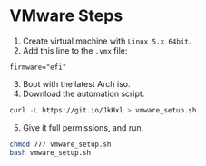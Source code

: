 # VMware Steps

1. Create virtual machine with `Linux 5.x 64bit`.
2. Add this line to the `.vmx` file:
```
firmware="efi"
```
3. Boot with the latest Arch iso.
4. Download the automation script.
```bash
curl -L https://git.io/JkHxl > vmware_setup.sh
```
5. Give it full permissions, and run.
```bash
chmod 777 vmware_setup.sh
bash vmware_setup.sh
```
